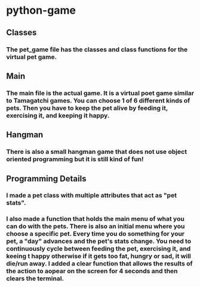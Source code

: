# python-game

## Classes

### The pet_game file has the classes and class functions for the virtual pet game.


## Main
### The main file is the actual game. It is a virtual poet game similar to Tamagatchi games. You can choose 1 of 6 different kinds of pets. Then you have to keep the pet alive by feeding it, exercising it, and keeping it happy.

## Hangman
### There is also a small hangman game that does not use object oriented programming but it is  still kind of fun! 

## Programming Details
### I made a pet class with multiple attributes that act as "pet stats".
### I also made a function that holds the main menu of what you can do with the pets. There is also an initial menu where you choose a specific pet. Every time you do something for your pet, a "day" advances and the pet's stats change. You need to continuously cycle between feeding the pet, exercising it, and keeing t happy otherwise if it gets too fat, hungry or sad, it will die/run away. I added a clear function that allows the results of the action to aopear on the screen for 4 seconds and then clears the terminal. 
